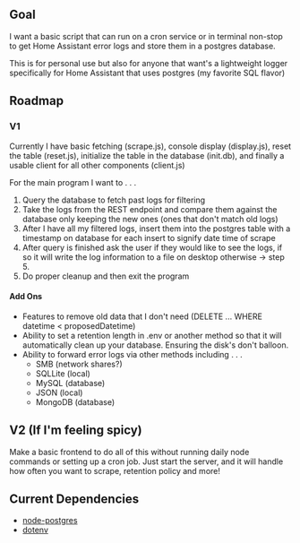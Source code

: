 ## Goal

I want a basic script that can run on a cron service or in terminal non-stop to get Home Assistant error logs and store them in a postgres database.

This is for personal use but also for anyone that want's a lightweight logger specifically for Home Assistant that uses postgres (my favorite SQL flavor)

## Roadmap

### V1

Currently I have basic fetching (scrape.js), console display (display.js), reset the table (reset.js), initialize the table in the database (init.db), and finally a usable client for all other components (client.js)

For the main program I want to . . . 

1. Query the database to fetch past logs for filtering
2. Take the logs from the REST endpoint and compare them against the database only keeping the new ones (ones that don't match old logs)
3. After I have all my filtered logs, insert them into the postgres table with a timestamp on database for each insert to signify date time of scrape
4. After query is finished ask the user if they would like to see the logs, if so it will write the log information to a file on desktop otherwise -> step 5.
5. Do proper cleanup and then exit the program

#### Add Ons

- Features to remove old data that I don't need (DELETE ... WHERE datetime < proposedDatetime)
- Ability to set a retention length in .env or another method so that it will automatically clean up your database. Ensuring the disk's don't balloon.
- Ability to forward error logs via other methods including . . . 
    - SMB (network shares?)
    - SQLLite (local)
    - MySQL (database)
    - JSON (local)
    - MongoDB (database)

## V2 (If I'm feeling spicy)

Make a basic frontend to do all of this without running daily node commands or setting up a cron job.
Just start the server, and it will handle how often you want to scrape, retention policy and more!

## Current Dependencies

- [node-postgres](https://www.npmjs.com/package/pg)
- [dotenv](https://www.npmjs.com/package/dotenv)

